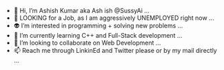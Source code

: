 - 👋 Hi, I’m Ashish Kumar aka Ash ish @SussyAi ...
- 👀 LOOKING for a Job, as I am aggressively UNEMPLOYED right now ...
- 👽 I’m interested in programming + solving new problems ...
- 🌱 I’m currently learning C++ and Full-Stack development ...
- 💞️ I’m looking to collaborate on Web Development ...
- 📫 Reach me through LinkinEd and Twitter please or by my mail directly ...


<!---
SussyAi/SussyAi is a ✨ special ✨ repository because its `README.md` (this file) appears on your GitHub profile.
You can click the Preview link to take a look at your changes.
--->
